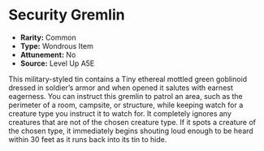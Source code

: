 
# Security Gremlin

* **Rarity:** Common
* **Type:** Wondrous Item
* **Attunement:** No
* **Source:** Level Up A5E


This military-styled tin contains a Tiny ethereal mottled green goblinoid dressed in soldier’s armor and when opened it salutes with earnest eagerness. You can instruct this gremlin to patrol an area, such as the perimeter of a room, campsite, or structure, while keeping watch for a creature type you instruct it to watch for. It completely ignores any creatures that are not of the chosen creature type. If it spots a creature of the chosen type, it immediately begins shouting loud enough to be heard within 30 feet as it runs back into its tin to hide.
